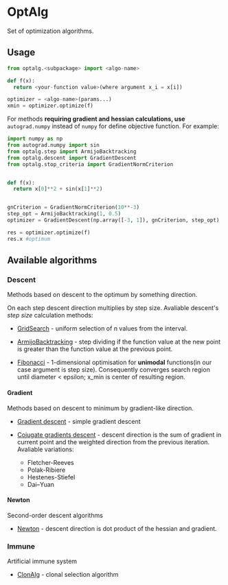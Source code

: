 # OptAlg
Set of optimization algorithms.

## Usage
```python
from optalg.<subpackage> import <algo-name>

def f(x):
  return <your-function value>(where argument x_i = x[i])

optimizer = <algo-name>(params...)
xmin = optimizer.optimize(f)
```

For methods **requiring gradient and hessian calculations, use** `autograd.numpy` instead of `numpy`
for define objective function.
For example:

```python
import numpy as np
from autograd.numpy import sin
from optalg.step import ArmijoBacktracking
from optalg.descent import GradientDescent
from optalg.stop_criteria import GradientNormCriterion


def f(x):
  return x[0]**2 + sin(x[1]**2)


gnCriterion = GradientNormCriterion(10**-3)
step_opt = ArmijoBacktracking(1, 0.5)
optimizer = GradientDescent(np.array([-3, 1]), gnCriterion, step_opt)

res = optimizer.optimize(f)
res.x #optimum
```

## Available algorithms

### Descent
Methods based on descent to the optimum by something direction.

On each step descent direction multiplies by step size.
Avaliable descent's *step size* calculation methods:

- [GridSearch](https://github.com/ShkalikovOleh/OptAlg/blob/master/optalg/step/grid_search.py) - uniform selection of n values from the interval.

- [ArmijoBacktracking](https://github.com/ShkalikovOleh/OptAlg/blob/master/optalg/step/step_division.py) - step dividing if the function value at the new point is greater than the function value at the previous point.

- [Fibonacci](https://github.com/ShkalikovOleh/OptAlg/blob/master/optalg/step/fibonacci.py) - 1-dimensional optimisation for **unimodal** functions(in our case argument is step size). Consequently converges search region until diameter < epsilon; x_min is center of resulting region.

#### Gradient
Methods based on descent to minimum by gradient-like direction.

- [Gradient descent](https://github.com/ShkalikovOleh/OptAlg/blob/master/optalg/descent/gradient/gradient_descent.py) - simple gradient descent

- [Cojugate gradients descent](https://github.com/ShkalikovOleh/OptAlg/blob/master/optalg/descent/gradient/gd_conjugate.py) - descent direction is the sum of gradient in current point and the weighted direction from the previous iteration.
Avaliable variations:
  - Fletcher-Reeves
  - Polak-Ribiere
  - Hestenes-Stiefel
  - Dai–Yuan

#### Newton
Second-order descent algorithms

- [Newton](https://github.com/ShkalikovOleh/OptAlg/blob/master/optalg/descent/newton/newton.py) - descent direction is dot product of the hessian and gradient.

### Immune
Artificial immune system

- [ClonAlg](https://github.com/ShkalikovOleh/OptAlg/blob/master/optalg/immune/clonalg.py) - clonal selection algorithm
